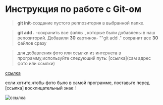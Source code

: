 # Инструкция по работе с Git-ом

> **git init**-создание пустого реппозитория в выбранной папке.

> **git add .** -сохранить все файлы , которые были добавлены в наш репозиторий. Добавили **30** картинок- ""git add ." сохранит все **30** файлов сразу

> для добавления фото или ссылки из интернета в программу,используйте следующий путь: [ссылка](сам адрес фото или ссылки)

[ссылка](https://lifehacker.ru/chto-takoe-markdown/)

если хотите,чтобы фото было в самой программе, поставьте перед [ссылка] восклицательный знак !

![ссылка](https://animals-land.ru/wp-content/uploads/2021/10/1627411192_4-funart-pro-p-chistokrovnii-britanets-kotenok-zhivotnie-4.jpg)

